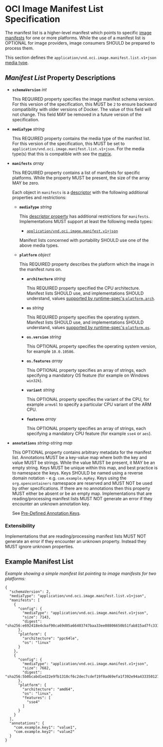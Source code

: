 # OCI Image Manifest List Specification

The manifest list is a higher-level manifest which points to specific [image manifests](manifest.md) for one or more platforms.
While the use of a manifest list is OPTIONAL for image providers, image consumers SHOULD be prepared to process them.

This section defines the `application/vnd.oci.image.manifest.list.v1+json` [media type](media-types.md).

## *Manifest List* Property Descriptions

- **`schemaVersion`** *int*

  This REQUIRED property specifies the image manifest schema version.
  For this version of the specification, this MUST be `2` to ensure backward compatibility with older versions of Docker. The value of this field will not change. This field MAY be removed in a future version of the specification.

- **`mediaType`** *string*

  This REQUIRED property contains the media type of the manifest list.
  For this version of the specification, this MUST be set to `application/vnd.oci.image.manifest.list.v1+json`.
  For the media type(s) that this is compatible with see the [matrix](media-types.md#compatibility-matrix).

- **`manifests`** *array*

  This REQUIRED property contains a list of manifests for specific platforms.
  While the property MUST be present, the size of the array MAY be zero.

  Each object in `manifests` is a [descriptor](descriptor.md) with the following additional properties and restrictions:

  - **`mediaType`** *string*

    This [descriptor property](descriptor.md#properties) has additional restrictions for `manifests`.
    Implementations MUST support at least the following media types:

    - [`application/vnd.oci.image.manifest.v1+json`](manifest.md)

    Manifest lists concerned with portability SHOULD use one of the above media types.

  - **`platform`** *object*

    This REQUIRED property describes the platform which the image in the manifest runs on.

    - **`architecture`** *string*

        This REQUIRED property specified the CPU architecture.
        Manifest lists SHOULD use, and implementations SHOULD understand, values [supported by runtime-spec's `platform.arch`][runtime-platform].

    - **`os`** *string*

        This REQUIRED property specifies the operating system.
        Manifest lists SHOULD use, and implementations SHOULD understand, values [supported by runtime-spec's `platform.os`][runtime-platform].

    - **`os.version`** *string*

        This OPTIONAL property specifies the operating system version, for example `10.0.10586`.

    - **`os.features`** *array*

        This OPTIONAL property specifies an array of strings, each specifying a mandatory OS feature (for example on Windows `win32k`).

    - **`variant`** *string*

        This OPTIONAL property specifies the variant of the CPU, for example `armv6l` to specify a particular CPU variant of the ARM CPU.

    - **`features`** *array*

        This OPTIONAL property specifies an array of strings, each specifying a mandatory CPU feature (for example `sse4` or `aes`).

- **`annotations`** *string-string map*

    This OPTIONAL property contains arbitrary metadata for the manifest list.
    Annotations MUST be a key-value map where both the key and value MUST be strings.
    While the value MUST be present, it MAY be an empty string.
    Keys MUST be unique within this map, and best practice is to namespace the keys.
    Keys SHOULD be named using a reverse domain notation - e.g. `com.example.myKey`.
    Keys using the `org.opencontainers` namespace are reserved and MUST NOT be used by other specifications.
    If there are no annotations then this property MUST either be absent or be an empty map.
    Implementations that are reading/processing manifest lists MUST NOT generate an error if they encounter an unknown annotation key.

    See [Pre-Defined Annotation Keys](manifest.md#pre-defined-annotation-keys).

### Extensibility
Implementations that are reading/processing manifest lists MUST NOT generate an error if they encounter an unknown property.
Instead they MUST ignore unknown properties.

## Example Manifest List

*Example showing a simple manifest list pointing to image manifests for two platforms:*
```json,title=Manifest%20List&mediatype=application/vnd.oci.image.manifest.list.v1%2Bjson
{
  "schemaVersion": 2,
  "mediaType": "application/vnd.oci.image.manifest.list.v1+json",
  "manifests": [
    {
      "config": {
        "mediaType": "application/vnd.oci.image.manifest.v1+json",
        "size": 7143,
        "digest": "sha256:e692418e4cbaf90ca69d05a66403747baa33ee08806650b51fab815ad7fc331f"
      },
      "platform": {
        "architecture": "ppc64le",
        "os": "linux"
      }
    },
    {
      "config": {
        "mediaType": "application/vnd.oci.image.manifest.v1+json",
        "size": 7682,
        "digest": "sha256:5b0bcabd1ed22e9fb1310cf6c2dec7cdef19f0ad69efa1f392e94a4333501270"
      },
      "platform": {
        "architecture": "amd64",
        "os": "linux",
        "features": [
          "sse4"
        ]
      }
    }
  ],
  "annotations": {
    "com.example.key1": "value1",
    "com.example.key2": "value2"
  }
}
```

[runtime-platform]: https://github.com/opencontainers/runtime-spec/blob/v1.0.0-rc2/config.md#platform

